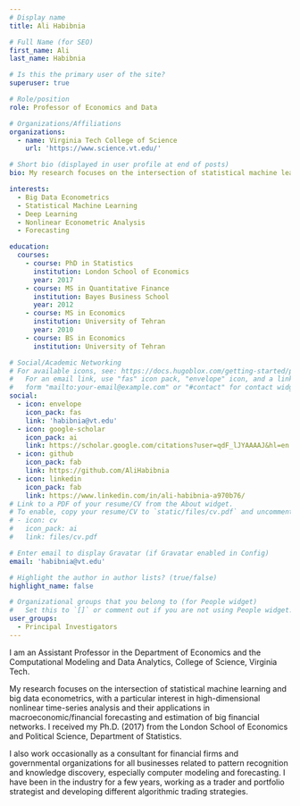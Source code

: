 ```yaml
---
# Display name
title: Ali Habibnia

# Full Name (for SEO)
first_name: Ali
last_name: Habibnia

# Is this the primary user of the site?
superuser: true

# Role/position
role: Professor of Economics and Data

# Organizations/Affiliations
organizations:
  - name: Virginia Tech College of Science
    url: 'https://www.science.vt.edu/'

# Short bio (displayed in user profile at end of posts)
bio: My research focuses on the intersection of statistical machine learning and big data econometrics, with a particular interest in high-dimensional nonlinear time-series analysis and their applications in macroeconomic/financial forecasting and estimation of big financial networks.

interests:
  - Big Data Econometrics
  - Statistical Machine Learning
  - Deep Learning
  - Nonlinear Econometric Analysis
  - Forecasting

education:
  courses:
    - course: PhD in Statistics
      institution: London School of Economics
      year: 2017
    - course: MS in Quantitative Finance
      institution: Bayes Business School
      year: 2012
    - course: MS in Economics
      institution: University of Tehran
      year: 2010
    - course: BS in Economics
      institution: University of Tehran

# Social/Academic Networking
# For available icons, see: https://docs.hugoblox.com/getting-started/page-builder/#icons
#   For an email link, use "fas" icon pack, "envelope" icon, and a link in the
#   form "mailto:your-email@example.com" or "#contact" for contact widget.
social:
  - icon: envelope
    icon_pack: fas
    link: 'habibnia@vt.edu'
  - icon: google-scholar
    icon_pack: ai
    link: https://scholar.google.com/citations?user=qdF_lJYAAAAJ&hl=en
  - icon: github
    icon_pack: fab
    link: https://github.com/AliHabibnia
  - icon: linkedin
    icon_pack: fab
    link: https://www.linkedin.com/in/ali-habibnia-a970b76/
# Link to a PDF of your resume/CV from the About widget.
# To enable, copy your resume/CV to `static/files/cv.pdf` and uncomment the lines below.
# - icon: cv
#   icon_pack: ai
#   link: files/cv.pdf

# Enter email to display Gravatar (if Gravatar enabled in Config)
email: 'habibnia@vt.edu'

# Highlight the author in author lists? (true/false)
highlight_name: false

# Organizational groups that you belong to (for People widget)
#   Set this to `[]` or comment out if you are not using People widget.
user_groups:
  - Principal Investigators
---
```


I am an Assistant Professor in the Department of Economics and the Computational Modeling and Data Analytics, College of Science, Virginia Tech.  

My research focuses on the intersection of statistical machine learning and big data econometrics, with a particular interest in high-dimensional nonlinear time-series analysis and their applications in macroeconomic/financial forecasting and estimation of big financial networks.  I received my Ph.D. (2017) from the London School of Economics and Political Science, Department of Statistics.

I also work occasionally as a consultant for financial firms and governmental organizations for all businesses related to pattern recognition and knowledge discovery, especially computer modeling and forecasting. I have been in the industry for a few years, working as a trader and portfolio strategist and developing different algorithmic trading strategies.
